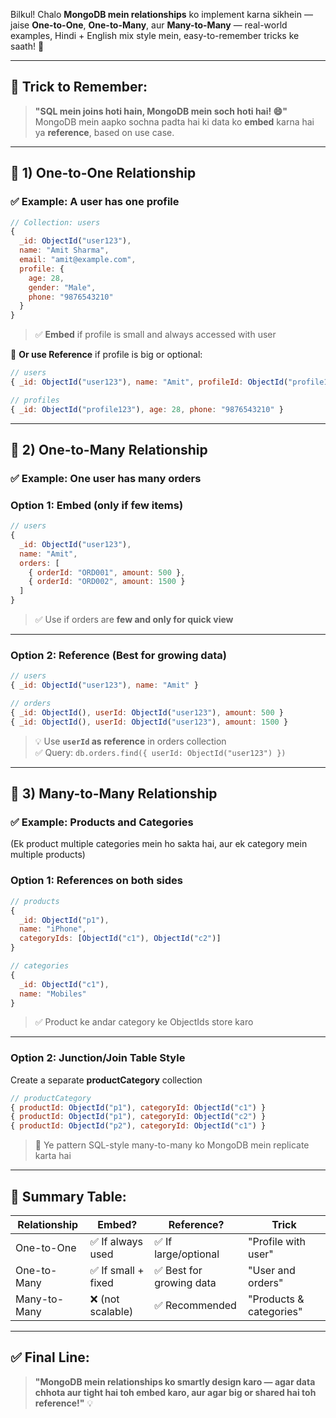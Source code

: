 Bilkul! Chalo **MongoDB mein relationships** ko implement karna sikhein — jaise **One-to-One**, **One-to-Many**, aur **Many-to-Many** — real-world examples, Hindi + English mix style mein, easy-to-remember tricks ke saath! 🔗

---

## 🧠 Trick to Remember:

> **"SQL mein joins hoti hain, MongoDB mein soch hoti hai! 😄"**  
> MongoDB mein aapko sochna padta hai ki data ko **embed** karna hai ya **reference**, based on use case.

---

## 🔗 1) **One-to-One Relationship**

### ✅ Example: A user has one profile

```js
// Collection: users
{
  _id: ObjectId("user123"),
  name: "Amit Sharma",
  email: "amit@example.com",
  profile: {
    age: 28,
    gender: "Male",
    phone: "9876543210"
  }
}
```

> ✅ **Embed** if profile is small and always accessed with user

🔁 **Or use Reference** if profile is big or optional:

```js
// users
{ _id: ObjectId("user123"), name: "Amit", profileId: ObjectId("profile123") }

// profiles
{ _id: ObjectId("profile123"), age: 28, phone: "9876543210" }
```

---

## 🔗 2) **One-to-Many Relationship**

### ✅ Example: One user has many orders

### Option 1: **Embed (only if few items)**

```js
// users
{
  _id: ObjectId("user123"),
  name: "Amit",
  orders: [
    { orderId: "ORD001", amount: 500 },
    { orderId: "ORD002", amount: 1500 }
  ]
}
```

> ✅ Use if orders are **few and only for quick view**

---

### Option 2: **Reference (Best for growing data)**

```js
// users
{ _id: ObjectId("user123"), name: "Amit" }

// orders
{ _id: ObjectId(), userId: ObjectId("user123"), amount: 500 }
{ _id: ObjectId(), userId: ObjectId("user123"), amount: 1500 }
```

> 💡 Use **`userId` as reference** in orders collection  
> ✅ Query: `db.orders.find({ userId: ObjectId("user123") })`

---

## 🔗 3) **Many-to-Many Relationship**

### ✅ Example: Products and Categories

(Ek product multiple categories mein ho sakta hai, aur ek category mein multiple products)

### Option 1: **References on both sides**

```js
// products
{
  _id: ObjectId("p1"),
  name: "iPhone",
  categoryIds: [ObjectId("c1"), ObjectId("c2")]
}

// categories
{
  _id: ObjectId("c1"),
  name: "Mobiles"
}
```

> ✅ Product ke andar category ke ObjectIds store karo

---

### Option 2: **Junction/Join Table Style**

Create a separate **productCategory** collection

```js
// productCategory
{ productId: ObjectId("p1"), categoryId: ObjectId("c1") }
{ productId: ObjectId("p1"), categoryId: ObjectId("c2") }
{ productId: ObjectId("p2"), categoryId: ObjectId("c1") }
```

> 🔄 Ye pattern SQL-style many-to-many ko MongoDB mein replicate karta hai

---

## 🧠 Summary Table:

| Relationship | Embed?              | Reference?               | Trick                   |
| ------------ | ------------------- | ------------------------ | ----------------------- |
| One-to-One   | ✅ If always used   | ✅ If large/optional     | "Profile with user"     |
| One-to-Many  | ✅ If small + fixed | ✅ Best for growing data | "User and orders"       |
| Many-to-Many | ❌ (not scalable)   | ✅ Recommended           | "Products & categories" |

---

## ✅ Final Line:

> **"MongoDB mein relationships ko smartly design karo — agar data chhota aur tight hai toh embed karo, aur agar big or shared hai toh reference!"** 💡
